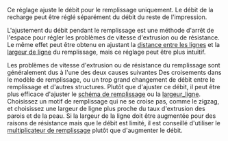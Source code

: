 Ce réglage ajuste le débit pour le remplissage uniquement. Le débit de la recharge peut être réglé séparément du débit du reste de l'impression.

L'ajustement du débit pendant le remplissage est une méthode d'arrêt de l'espace pour régler les problèmes de vitesse d'extrusion ou de résistance. Le même effet peut être obtenu en ajustant la [distance entre les lignes](../remplissage/remplissage_distance_ligne.md) et la [largeur de ligne](../résolution/remplissage_ligne_largeur.md) du remplissage, mais ce réglage peut être plus intuitif.

Les problèmes de vitesse d'extrusion ou de résistance du remplissage sont généralement dus à l'une des deux causes suivantes Des croisements dans le modèle de remplissage, ou un trop grand changement de débit entre le remplissage et d'autres structures. Plutôt que d'ajuster ce débit, il peut être plus efficace d'ajuster le [schéma de remplissage](../remplissage/plan_remplissage.md) ou la [largeur_ligne](../résolution/largeur_ligne_remplissage.md). Choisissez un motif de remplissage qui ne se croise pas, comme le zigzag, et choisissez une largeur de ligne plus proche du taux d'extrusion des parois et de la peau. Si la largeur de la ligne doit être augmentée pour des raisons de résistance mais que le débit est limité, il est conseillé d'utiliser le [multiplicateur de remplissage](../infill/infill_multiplier.md) plutôt que d'augmenter le débit.
